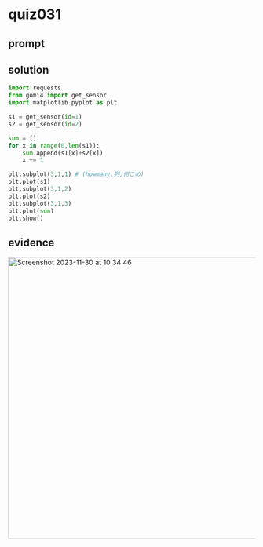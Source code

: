 # quiz031

## prompt

## solution

```.py
import requests
from gomi4 import get_sensor
import matplotlib.pyplot as plt

s1 = get_sensor(id=1)
s2 = get_sensor(id=2)

sum = []
for x in range(0,len(s1)):
    sum.append(s1[x]+s2[x])
    x += 1

plt.subplot(3,1,1) # (howmany,列,何こめ)
plt.plot(s1)
plt.subplot(3,1,2)
plt.plot(s2)
plt.subplot(3,1,3)
plt.plot(sum)
plt.show()
```

## evidence
<img width="574" alt="Screenshot 2023-11-30 at 10 34 46" src="https://github.com/ayyyane/unit2_g11/assets/142702159/3bc4f7bc-0b0a-40fd-9b97-3d6d7a430a48">
